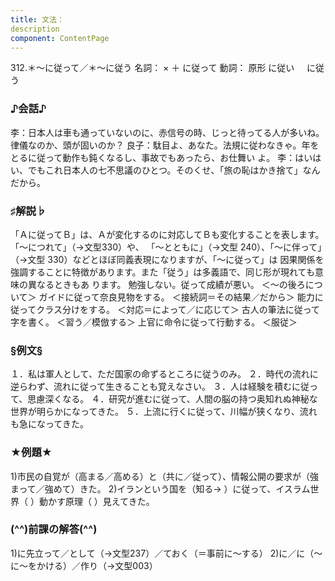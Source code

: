 ```yaml
---
title: 文法：
description
component: ContentPage
---
```



312.＊～に従って／＊～に従う
名詞： × ＋ に従って
動詞： 原形 に従い
    に従う
### ♪会話♪
李：日本人は車も通っていないのに、赤信号の時、じっと待ってる人が多いね。律儀なのか、頭が固いのか？
良子：駄目よ、あなた。法規に従わなきゃ。年をとるに従って動作も鈍くなるし、事故でもあったら、お仕舞い
よ。
李：はいはい、でもこれ日本人の七不思議のひとつ。そのくせ、「旅の恥はかき捨て」なんだから。
### ♯解説♭
「Ａに従ってＢ」は、Ａが変化するのに対応してＢも変化することを表します。「～につれて」（→文型330）や、 「～とともに」（→文型 240）、「～に伴って」（→文型 330）などとほぼ同義表現になりますが、「～に従って」は 因果関係を強調することに特徴があります。また「従う」は多義語で、同じ形が現れても意味の異なるときもあ ります。
勉強しない。従って成績が悪い。 ＜～の後ろについて＞ ガイドに従って奈良見物をする。 ＜接続詞＝その結果／だから＞ 能力に従ってクラス分けをする。 ＜対応＝によって／に応じて＞ 古人の筆法に従って字を書く。 ＜習う／模倣する＞ 上官に命令に従って行動する。 ＜服従＞
### §例文§
１．私は軍人として、ただ国家の命ずるところに従うのみ。
２．時代の流れに逆らわず、流れに従って生きることも覚えなさい。
３．人は経験を積むに従って、思慮深くなる。
４．研究が進むに従って、人間の脳の持つ奥知れぬ神秘な世界が明らかになってきた。
５．上流に行くに従って、川幅が狭くなり、流れも急になってきた。
### ★例題★
1)市民の自覚が（高まる／高める）と（共に／従って）、情報公開の要求が（強まって／強めて）きた。
2)イランという国を（知る→ ）に従って、イスラム世界（ ）動かす原理（ ）見えてきた。
### (^^)前課の解答(^^)
1)に先立って／として（→文型237）／ておく（＝事前に～する）
2)に／に（～に～をかける）／作り（→文型003）
